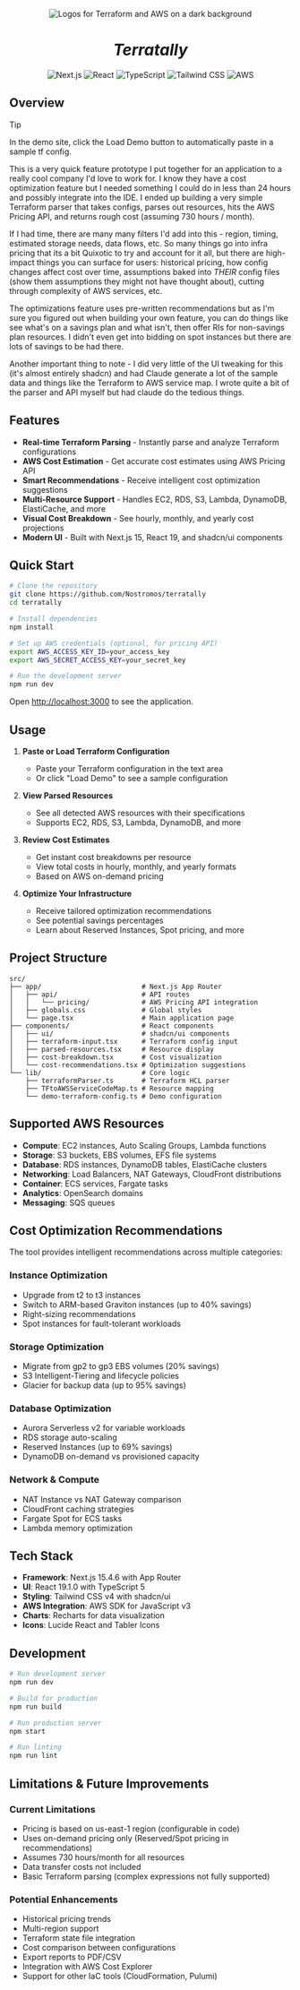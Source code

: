 <p align="center">
  <img src="./public/terraform-aws.avif" alt="Logos for Terraform and AWS on a dark background" />
</p>
<h1 align="center"><i>Terratally</i></h1>

<p align="center">
  <a>
    <img alt="Next.js" src="https://img.shields.io/badge/Next.js-000000?style=for-the-badge&logo=nextdotjs&logoColor=white" />
  </a>
  <a>
    <img alt="React" src="https://img.shields.io/badge/React-20232A?style=for-the-badge&logo=react&logoColor=61DAFB" />
  </a>
  <a>
    <img alt="TypeScript" src="https://shields.io/badge/TypeScript-3178C6?logo=TypeScript&logoColor=FFF&style=for-the-badge" />
  </a> 
  <a>
    <img alt="Tailwind CSS" src="https://img.shields.io/badge/Tailwind_CSS-38B2AC?style=for-the-badge&logo=tailwind-css&logoColor=white" />
  </a>
  <a>
    <img alt="AWS" src="https://img.shields.io/badge/AWS-232F3E?style=for-the-badge&logo=amazon-aws&logoColor=white" />
  </a>
</p>

## Overview

>[!TIP]
> In the demo site, click the Load Demo button to automatically paste in a sample tf config.

This is a very quick feature prototype I put together for an application to a really cool company I'd love to work for. I know they have a cost optimization feature but I needed something I could do in less than 24 hours and possibly integrate into the IDE. I ended up building a very simple Terraform parser that takes configs, parses out resources, hits the AWS Pricing API, and returns rough cost (assuming 730 hours / month). 

If I had time, there are many many filters I'd add into this - region, timing, estimated storage needs, data flows, etc. So many things go into infra pricing that its a bit Quixotic to try and account for it all, but there are high-impact things you can surface for users: historical pricing, how config changes affect cost over time, assumptions baked into *THEIR* config files (show them assumptions they might not have thought about), cutting through complexity of AWS services, etc.

The optimizations feature uses pre-written recommendations but as I'm sure you figured out when building your own feature, you can do things like see what's on a savings plan and what isn't, then offer RIs for non-savings plan resources. I didn't even get into bidding on spot instances but there are lots of savings to be had there. 

Another important thing to note - I did very little of the UI tweaking for this (it's almost entirely shadcn) and had Claude generate a lot of the sample data and things like the Terraform to AWS service map. I wrote quite a bit of the parser and API myself but had claude do the tedious things. 

## Features

- **Real-time Terraform Parsing** - Instantly parse and analyze Terraform configurations
- **AWS Cost Estimation** - Get accurate cost estimates using AWS Pricing API
- **Smart Recommendations** - Receive intelligent cost optimization suggestions
- **Multi-Resource Support** - Handles EC2, RDS, S3, Lambda, DynamoDB, ElastiCache, and more
- **Visual Cost Breakdown** - See hourly, monthly, and yearly cost projections
- **Modern UI** - Built with Next.js 15, React 19, and shadcn/ui components

## Quick Start

```bash
# Clone the repository
git clone https://github.com/Nostromos/terratally
cd terratally

# Install dependencies
npm install

# Set up AWS credentials (optional, for pricing API)
export AWS_ACCESS_KEY_ID=your_access_key
export AWS_SECRET_ACCESS_KEY=your_secret_key

# Run the development server
npm run dev
```

Open [http://localhost:3000](http://localhost:3000) to see the application.

## Usage

1. **Paste or Load Terraform Configuration**
   - Paste your Terraform configuration in the text area
   - Or click "Load Demo" to see a sample configuration

2. **View Parsed Resources**
   - See all detected AWS resources with their specifications
   - Supports EC2, RDS, S3, Lambda, DynamoDB, and more

3. **Review Cost Estimates**
   - Get instant cost breakdowns per resource
   - View total costs in hourly, monthly, and yearly formats
   - Based on AWS on-demand pricing

4. **Optimize Your Infrastructure**
   - Receive tailored optimization recommendations
   - See potential savings percentages
   - Learn about Reserved Instances, Spot pricing, and more

## Project Structure

```
src/
├── app/                         # Next.js App Router
│   ├── api/                     # API routes
│   │   └── pricing/             # AWS Pricing API integration
│   ├── globals.css              # Global styles
│   └── page.tsx                 # Main application page
├── components/                  # React components
│   ├── ui/                      # shadcn/ui components
│   ├── terraform-input.tsx      # Terraform config input
│   ├── parsed-resources.tsx     # Resource display
│   ├── cost-breakdown.tsx       # Cost visualization
│   └── cost-recommendations.tsx # Optimization suggestions
└── lib/                         # Core logic
    ├── terraformParser.ts       # Terraform HCL parser
    ├── TFtoAWSServiceCodeMap.ts # Resource mapping
    └── demo-terraform-config.ts # Demo configuration
```

## Supported AWS Resources

- **Compute**: EC2 instances, Auto Scaling Groups, Lambda functions
- **Storage**: S3 buckets, EBS volumes, EFS file systems
- **Database**: RDS instances, DynamoDB tables, ElastiCache clusters
- **Networking**: Load Balancers, NAT Gateways, CloudFront distributions
- **Container**: ECS services, Fargate tasks
- **Analytics**: OpenSearch domains
- **Messaging**: SQS queues

## Cost Optimization Recommendations

The tool provides intelligent recommendations across multiple categories:

### Instance Optimization
- Upgrade from t2 to t3 instances
- Switch to ARM-based Graviton instances (up to 40% savings)
- Right-sizing recommendations
- Spot instances for fault-tolerant workloads

### Storage Optimization  
- Migrate from gp2 to gp3 EBS volumes (20% savings)
- S3 Intelligent-Tiering and lifecycle policies
- Glacier for backup data (up to 95% savings)

### Database Optimization
- Aurora Serverless v2 for variable workloads
- RDS storage auto-scaling
- Reserved Instances (up to 69% savings)
- DynamoDB on-demand vs provisioned capacity

### Network & Compute
- NAT Instance vs NAT Gateway comparison
- CloudFront caching strategies
- Fargate Spot for ECS tasks
- Lambda memory optimization

## Tech Stack

- **Framework**: Next.js 15.4.6 with App Router
- **UI**: React 19.1.0 with TypeScript 5
- **Styling**: Tailwind CSS v4 with shadcn/ui
- **AWS Integration**: AWS SDK for JavaScript v3
- **Charts**: Recharts for data visualization
- **Icons**: Lucide React and Tabler Icons

## Development

```bash
# Run development server
npm run dev

# Build for production  
npm run build

# Run production server
npm start

# Run linting
npm run lint
```

## Limitations & Future Improvements

### Current Limitations
- Pricing is based on us-east-1 region (configurable in code)
- Uses on-demand pricing only (Reserved/Spot pricing in recommendations)
- Assumes 730 hours/month for all resources
- Data transfer costs not included
- Basic Terraform parsing (complex expressions not fully supported)

### Potential Enhancements
- Historical pricing trends
- Multi-region support
- Terraform state file integration
- Cost comparison between configurations
- Export reports to PDF/CSV
- Integration with AWS Cost Explorer
- Support for other IaC tools (CloudFormation, Pulumi)